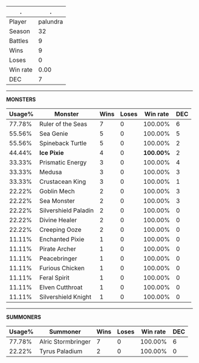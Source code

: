 .|.
|-|-
Player|palundra
Season|32
Battles|9
Wins|9
Loses|0
Win rate|0.00
DEC|7

---
**MONSTERS**

Usage%|Monster|Wins|Loses|Win rate|DEC|
-|-|-|-|-|-|
77.78%|Ruler of the Seas|7|0|100.00%|6|
55.56%|Sea Genie|5|0|100.00%|5|
55.56%|Spineback Turtle|5|0|100.00%|2|
44.44%|**Ice Pixie**|4|0|**100.00%**|2|
33.33%|Prismatic Energy|3|0|100.00%|4|
33.33%|Medusa|3|0|100.00%|3|
33.33%|Crustacean King|3|0|100.00%|1|
22.22%|Goblin Mech|2|0|100.00%|3|
22.22%|Sea Monster|2|0|100.00%|3|
22.22%|Silvershield Paladin|2|0|100.00%|0|
22.22%|Divine Healer|2|0|100.00%|0|
22.22%|Creeping Ooze|2|0|100.00%|0|
11.11%|Enchanted Pixie|1|0|100.00%|0|
11.11%|Pirate Archer|1|0|100.00%|0|
11.11%|Peacebringer|1|0|100.00%|0|
11.11%|Furious Chicken|1|0|100.00%|0|
11.11%|Feral Spirit|1|0|100.00%|0|
11.11%|Elven Cutthroat|1|0|100.00%|0|
11.11%|Silvershield Knight|1|0|100.00%|0|

---
**SUMMONERS**

Usage%|Summoner|Wins|Loses|Win rate|DEC|
-|-|-|-|-|-|
77.78%|Alric Stormbringer|7|0|100.00%|6|
22.22%|Tyrus Paladium|2|0|100.00%|0|
